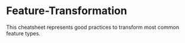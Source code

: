 # Feature-Transformation
This cheatsheet represents good practices to transform most common feature types.
